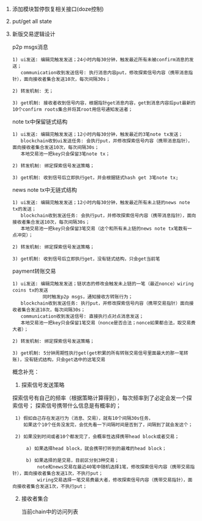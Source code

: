 1. 添加模块暂停恢复相关接口(doze控制)
2. put/get all state
3. 新版交易逻辑设计
   
   p2p msgs消息

       1) ui发送: 编辑完触发发送；24小时内每30分钟，触发最近所有未被confirm消息的发送；
          communication收到发送信号: 执行消息内容put，修改探索信号内容（携带消息指针），面向接收者集合发送10次，每次间隔30s；
		  
       2) 转发机制: 无；
	   
       3) get机制: 接收者收到信号内容，根据指针get消息内容，get到消息内容后put最新的10个confirm roots集合并将其root用信号通知发送者；

   note tx中保留链式结构
   
       1) ui发送: 编辑完触发发送；12小时内每30分钟，触发最近的3笔note tx发送；
          blockchain收到ui发送任务: 会执行put，并修改探索信号内容（携带消息指针），面向接收者集合发送10次，每次间隔30s；
          本地交易池一把key只会保留3笔note tx；
		  
       2) 转发机制: 绑定探索信号发送策略；
	   
       3) get机制: 收到信号后立即执行get，并会根据链式hash get 3笔note tx;

   news note tx中无链式结构

       1) ui发送: 编辑完触发发送；12小时内每30分钟，触发最近所有未上链的news note tx的发送；
          blockchain收到发送任务: 会执行put，并修改探索信号内容（携带消息指针），面向接收者集合发送10次，每次间隔30s；
          本地交易池一把key只会保留3笔交易（这个和所有未上链的news note tx笔数有一点冲突）；
		  
       2) 转发机制: 绑定探索信号发送策略；
	   
       3) get机制: 收到信号后立即执行get，没有链式结构，只会get当前笔

   payment转账交易

       1) ui发送: 编辑完触发发送；链状态的修改会触发未上链的一笔（最近nonce）wiring coins tx的发送
	              同时触发p2p msgs，通知接收方转账行为；
          blockchain收到发送任务: 执行put，并修改探索信号内容（携带交易指针）面向接收者集合发送10次，每次间隔30s；
		  communication收到发送信号: 直接执行点对点消息发送；
		  本地交易池一把key只会保留1笔交易（nonce是否合法；nonce如果都合法，取交易费大者）；
		  
       2) 转发机制: 绑定探索信号发送策略；
	   
       3) get机制: 5分钟周期性执行get(get积累的所有转账交易信号里面最大的那一笔转账)，没有链式结构，只会get选中的这笔交易
   
   概念补充：
   
   1. 探索信号发送策略
      
	探索信号有自己的频率（根据策略计算得到），每次频率到了必定会发一个探索信号；
 	探索信号携带什么信息是有概率的；

		1) 假如自己存在发送行为（消息、交易），就有10个间隔30s任务，
		   如果这个10个任务没发完，会优先看一下间隔时间是否到了，间隔到了就会发这个；
							 
		2) 如果没到时间或者10个都发完了，会概率性选择携带head block或者交易；

			a) 如果选择head block，就会携带打听到的最难的head block；

			b) 如果选择的是交易，目前区分到3种交易；
				note和news交易在最近40笔中随机选择1笔，修改探索信号内容（携带交易指针），面向接收者集合发送1次，不执行put；
				wiring交易选择一笔交易费最大者，修改探索信号内容（携带交易指针），面向接收者集合发送1次，不执行put；
				
   2. 接收者集合

      当前chain中的访问列表
